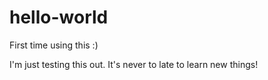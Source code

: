 # hello-world
First time using this :)

I'm just testing this out. It's never to late to learn new things!
